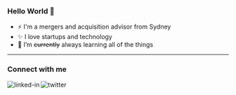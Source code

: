 ### Hello World 👋

- ⚡  I'm a mergers and acquisition advisor from Sydney
- ✨  I love startups and technology
- 🌱  I’m ~~currently~~ always learning all of the things

---

### Connect with me

[<img align="left" alt="linked-in" src="https://img.shields.io/badge/linkedin-%230077B5.svg?&style=for-the-badge&logo=linkedin&logoColor=white" />](www.linkedin.com/in/DaniLGoldberg)
[<img align="left" alt="twitter" src="https://img.shields.io/badge/twitter-%231DA1F2.svg?&style=for-the-badge&logo=twitter&logoColor=white" />](https://twitter.com/DaniLGoldberg)
<br>
